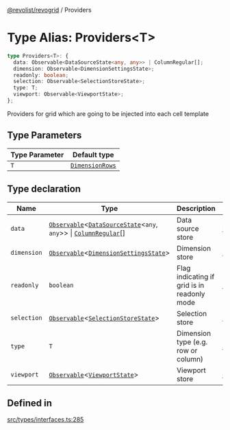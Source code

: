 [@revolist/revogrid](README.md) / Providers

# Type Alias: Providers\<T\>

```ts
type Providers<T>: {
  data: Observable<DataSourceState<any, any>> | ColumnRegular[];
  dimension: Observable<DimensionSettingsState>;
  readonly: boolean;
  selection: Observable<SelectionStoreState>;
  type: T;
  viewport: Observable<ViewportState>;
};
```

Providers for grid which are going to be injected into each cell template

## Type Parameters

| Type Parameter | Default type |
| ------ | ------ |
| `T` | [`DimensionRows`](TypeAlias.DimensionRows.md) |

## Type declaration

| Name | Type | Description | Defined in |
| ------ | ------ | ------ | ------ |
| `data` | [`Observable`](TypeAlias.Observable.md)\<[`DataSourceState`](TypeAlias.DataSourceState.md)\<`any`, `any`\>\> \| [`ColumnRegular`](Interface.ColumnRegular.md)[] | Data source store | [src/types/interfaces.ts:297](https://github.com/revolist/revogrid/blob/2f07f30b37da771d7d712c0b9b9b90928758921a/src/types/interfaces.ts#L297) |
| `dimension` | [`Observable`](TypeAlias.Observable.md)\<[`DimensionSettingsState`](Interface.DimensionSettingsState.md)\> | Dimension store | [src/types/interfaces.ts:305](https://github.com/revolist/revogrid/blob/2f07f30b37da771d7d712c0b9b9b90928758921a/src/types/interfaces.ts#L305) |
| `readonly` | `boolean` | Flag indicating if grid is in readonly mode | [src/types/interfaces.ts:293](https://github.com/revolist/revogrid/blob/2f07f30b37da771d7d712c0b9b9b90928758921a/src/types/interfaces.ts#L293) |
| `selection` | [`Observable`](TypeAlias.Observable.md)\<[`SelectionStoreState`](TypeAlias.SelectionStoreState.md)\> | Selection store | [src/types/interfaces.ts:309](https://github.com/revolist/revogrid/blob/2f07f30b37da771d7d712c0b9b9b90928758921a/src/types/interfaces.ts#L309) |
| `type` | `T` | Dimension type (e.g. row or column) | [src/types/interfaces.ts:289](https://github.com/revolist/revogrid/blob/2f07f30b37da771d7d712c0b9b9b90928758921a/src/types/interfaces.ts#L289) |
| `viewport` | [`Observable`](TypeAlias.Observable.md)\<[`ViewportState`](Interface.ViewportState.md)\> | Viewport store | [src/types/interfaces.ts:301](https://github.com/revolist/revogrid/blob/2f07f30b37da771d7d712c0b9b9b90928758921a/src/types/interfaces.ts#L301) |

## Defined in

[src/types/interfaces.ts:285](https://github.com/revolist/revogrid/blob/2f07f30b37da771d7d712c0b9b9b90928758921a/src/types/interfaces.ts#L285)
